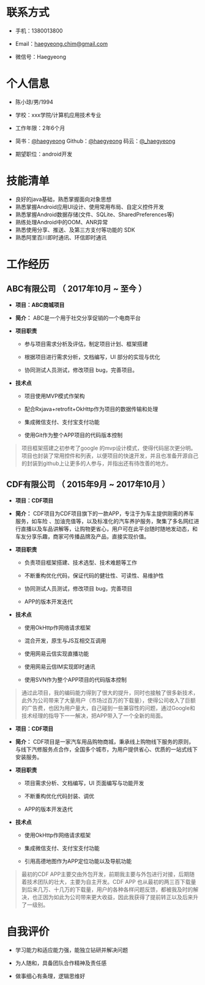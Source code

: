 # 联系方式

- 手机：1380013800

- Email：haegyeong.chim@gmail.com

- 微信号：Haegyeong

# 个人信息

- 陈小琼/男/1994

- 学校：xxx学院/计算机应用技术专业

- 工作年限：2年6个月

- 简书：[@haegyeong](https://www.jianshu.com/u/3aeb75da748c)  Github：[@haegyeong](https://github.com/haegyeong)  码云：[@_haegyeong](https://gitee.com/null_665_7650)

- 期望职位：android开发

# 技能清单

- 良好的java基础，熟悉掌握面向对象思想
- 熟悉掌握Android应用UI设计、使用常用布局、自定义控件开发
- 熟悉掌握Android数据存储(文件、SQLite、SharedPreferences等)
- 熟练处理Android中的OOM、ANR异常
- 熟悉使用分享、推送、及第三方支付等功能的 SDK
- 熟悉阿里百川即时通讯、环信即时通讯

# 工作经历

## ABC有限公司 （ 2017年10月 ~ 至今 ）

- **项目：ABC商城项目** 

- **简介：** ABC是一个用于社交分享促销的一个电商平台

- **项目职责**

    - 参与项目需求分析及评估，制定项目计划、框架搭建

    - 根据项目进行需求分析，文档编写，UI 部分的实现与优化

    - 协同测试人员测试，修改项目 bug，完善项目。

- **技术点**

    * 项目使用MVP模式作架构

    * 配合Rxjava+retrofit+OkHttp作为项目的数据传输和处理

    * 集成微信支付、支付宝支付功能

    * 使用Git作为整个APP项目的代码版本控制

> 项目框架搭建之初参考了google 的mvp设计模式，使得代码层次更分明。项目也封装了常用控件和列表，以便项目的快速开发，并且也准备开源自己的封装到github上让更多的人参与，并指出还有待改善的地方。



## CDF有限公司 （ 2015年9月 ~ 2017年10月 ）

- **项目：CDF项目**

- **简介：**  CDF项目为CDF项目旗下的一款APP，专注于为车主提供刚需的养车服务，如车险 、加油充值等，以及标准化的汽车养护服务，聚集了多名网红进行直播以及车品讲解等，让购物更省心，用户可在此平台随时随地发动态，和车友分享乐趣，商家可传播品牌及产品，直接实现价值。

- **项目职责**

    *  负责项目框架搭建、技术选型、技术难题等工作

    *  不断重构优化代码，保证代码的健壮性、可读性、易维护性

    *  协同测试人员测试，修改项目 bug，完善项目

    *  APP的版本开发迭代

- **技术点**

    * 使用OkHttp作网络请求框架

    * 混合开发，原生与JS互相交互调用

    * 使用网易云信实现直播功能

    * 使用网易云信IM实现即时通讯

    * 使用SVN作为整个APP项目的代码版本控制



>通过此项目，我的编码能力得到了很大的提升，同时也接触了很多新技术，此外为公司带来了大量用户（市场过百万的下载量），使得公司收入了巨额的广告费，也因为用户量大，自己碰到一些兼容性的问题，通过Google和技术经理的指导下一一解决，把APP带入了一个全新的局面。



- **项目：CDF项目**

- **简介：**  CDF项目是一家汽车用品购物商城，秉承线上购物线下服务的原则，与线下汽修服务点合作，全国多个城市，为用户提供省心、优质的一站式线下安装服务。

- **项目职责**

    * 项目需求分析、文档编写，UI 页面编写与功能开发

    * 不断重构优化代码封装、调优

    * APP的版本开发迭代

- **技术点**

    * 使用OkHttp作网络请求框架

    * 集成微信支付、支付宝支付功能

    * 引用高德地图作为APP定位功能以及导航功能

> 最初的CDF APP主要交由外包开发，前期我主要与外包进行对接，后期随着技术团队的壮大，主要为自主开发。CDF APP 也从最初的两三百下载量到后来几万、十几万的下载量，用户的各种各样问题反馈，都被我及时的解决，也正因为如此为公司带来更大收益，因此我获得了提前转正以及后来升了一级别。

# 自我评价

- 学习能力和适应能力强，能独立钻研并解决问题

- 为人随和，具备团队合作精神及责任感

- 做事细心有条理，逻辑思维好
